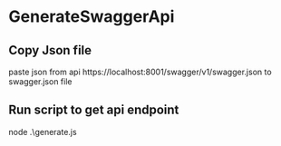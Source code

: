# GenerateSwaggerApi

## Copy Json file
paste json from api  https://localhost:8001/swagger/v1/swagger.json 
to swagger.json file 

## Run script to get api endpoint
node .\generate.js
